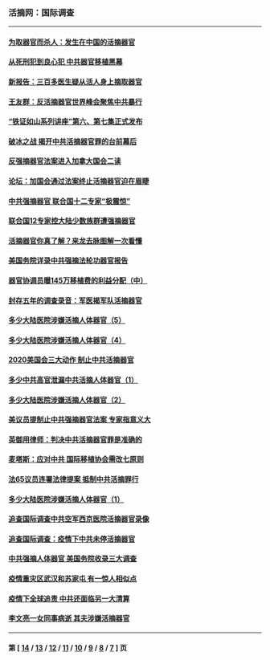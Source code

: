 ### 活摘网：国际调查
---
#### [为取器官而杀人：发生在中国的活摘器官](../../pages/nf5947/n13794731.md?11070430) 
#### [从死刑犯到良心犯 中共器官移植黑幕](../../pages/nf5947/n13764669.md?11070430) 
#### [新报告：三百多医生疑从活人身上摘取器官](../../pages/nf5947/n13703044.md?11070430) 
#### [王友群：反活摘器官世界峰会聚焦中共暴行](../../pages/nf5947/n13250738.md?11070430) 
#### [“铁证如山系列讲座”第六、第七集正式发布](../../pages/nf5947/n13106287.md?11070430) 
#### [破冰之战 揭开中共活摘器官罪的台前幕后](../../pages/nf5947/n13082457.md?11070430) 
#### [反强摘器官法案进入加拿大国会二读](../../pages/nf5947/n13033450.md?11070430) 
#### [论坛：加国会通过法案终止活摘器官迫在眉睫](../../pages/nf5947/n13029839.md?11070430) 
#### [中共强摘器官 联合国十二专家“极震惊”](../../pages/nf5947/n13024313.md?11070430) 
#### [联合国12专家控大陆少数族群遭强摘器官](../../pages/nf5947/n13023877.md?11070430) 
#### [活摘器官你真了解？来龙去脉图解一次看懂](../../pages/nf5947/n13013820.md?11070430) 
#### [美国务院详录中共强摘法轮功器官报告](../../pages/nf5947/n12944519.md?11070430) 
#### [器官协调员曝145万移植费的利益分配（中）](../../pages/nf5947/n12894547.md?11070430) 
#### [封存五年的调查录音：军医揭军队活摘器官](../../pages/nf5947/n12798692.md?11070430) 
#### [多少大陆医院涉嫌活摘人体器官（5）](../../pages/nf5947/n12768383.md?11070430) 
#### [多少大陆医院涉嫌活摘人体器官（4）](../../pages/nf5947/n12664434.md?11070430) 
#### [2020美国会三大动作 制止中共活摘器官](../../pages/nf5947/n12682004.md?11070430) 
#### [多少中共高官泄漏中共活摘人体器官（1）](../../pages/nf5947/n12671234.md?11070430) 
#### [多少大陆医院涉嫌活摘人体器官（2）](../../pages/nf5947/n12655589.md?11070430) 
#### [美议员提制止中共强摘器官法案 专家指意义大](../../pages/nf5947/n12630561.md?11070430) 
#### [英御用律师：判决中共活摘器官罪是准确的](../../pages/nf5947/n12580740.md?11070430) 
#### [麦塔斯：应对中共 国际移植协会需改七原则](../../pages/nf5947/n12514711.md?11070430) 
#### [法65议员连署法律提案 抵制中共活摘罪行](../../pages/nf5947/n12437047.md?11070430) 
#### [多少大陆医院涉嫌活摘人体器官（1）](../../pages/nf5947/n12414284.md?11070430) 
#### [追查国际调查中共空军西京医院活摘器官录像](../../pages/nf5947/n12348837.md?11070430) 
#### [追查国际调查：疫情下中共未停活摘器官](../../pages/nf5947/n12273415.md?11070430) 
#### [中共强摘人体器官 美国务院收录三大调查](../../pages/nf5947/n12181488.md?11070430) 
#### [疫情重灾区武汉和苏家屯 有一惊人相似点](../../pages/nf5947/n12150824.md?11070430) 
#### [疫情下全球追责 中共还面临另一大清算](../../pages/nf5947/n12070397.md?11070430) 
#### [李文亮一女同事病逝 其夫涉嫌活摘器官](../../pages/nf5947/n11957882.md?11070430) 

---
#### 第 [ [14](./14.md?11070430) / [13](./13.md?11070430) / [12](./12.md?11070430) / [11](./11.md?11070430) / [10](./10.md?11070430) / [9](./9.md?11070430) / [8](./8.md?11070430) / [7](./7.md?11070430) ] 页
